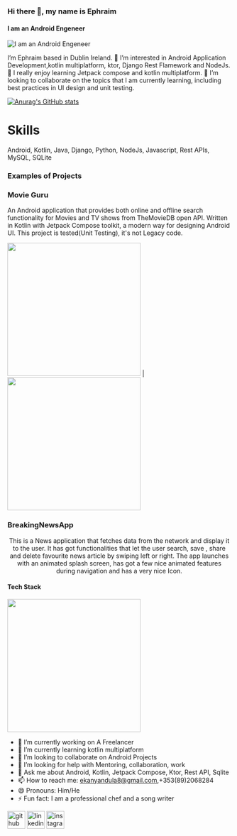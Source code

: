 ### Hi there 👋, my name is Ephraim
#### I am an Android Engeneer
![I am an Android Engeneer](https://github.com/Kanyandula/Kanyandula/blob/main/real%20estate%20(Banner%20(Landscape)).png)

I’m Ephraim based in Dublin Ireland. 👀 I’m interested in Android Application Development,kotlin multiplatform, ktor, Django Rest Flamework and NodeJs.🌱 I really enjoy learning Jetpack compose and  kotlin multiplatform. 💞️ I’m looking to collaborate on the topics that I am currently learning, including best practices in UI design and unit testing.

[![Anurag's GitHub stats](https://github-readme-stats.vercel.app/api?username=kanyandula)](https://github.com/anuraghazra/github-readme-stats)


# Skills 
Android, Kotlin, Java, Django, Python, NodeJs, Javascript, Rest APIs, MySQL, SQLite

### Examples of Projects

### Movie Guru
An Android application that provides both online and offline search functionality for Movies and TV shows from TheMovieDB open API. Written in Kotlin with Jetpack Compose toolkit, a modern way for designing Android UI. This project is tested(Unit Testing), it's not Legacy code. 

<img src="https://media.giphy.com/media/M5Vr1bAewGABNLSVnS/giphy.gif" width="300"/> | <img src="https://media.giphy.com/media/GBh3Suq4JzxwoHan3S/giphy.gif" width="300"/>

### BreakingNewsApp


<p align="center">
This is a News application that fetches data from the network and display it to the user. It has got functionalities that let the user  search, save , share and delete favourite news article by swiping left  or right. The app launches with an animated splash screen, has got a few nice animated features during navigation  and has a very nice Icon.
  </p>


#### Tech Stack
<img src="https://media.giphy.com/media/hggbHXaJJFils78xVr/giphy.gif" width="300"/> 



- 🔭 I’m currently working on A Freelancer 
- 🌱 I’m currently learning kotlin multiplatform 
- 👯 I’m looking to collaborate on Android Projects 
- 🤔 I’m looking for help with Mentoring, collaboration, work 
- 💬 Ask me about Android, Kotlin, Jetpack Compose, Ktor, Rest API, Sqlite 
- 📫 How to reach me: ekanyandula8@gmail.com,+353(89)2068284 
- 😄 Pronouns: Him/He 
- ⚡ Fun fact: I am a professional chef and a song writer 


[<img src='https://cdn.jsdelivr.net/npm/simple-icons@3.0.1/icons/github.svg' alt='github' height='40'>](https://github.com/https://github.com/Kanyandula)  [<img src='https://cdn.jsdelivr.net/npm/simple-icons@3.0.1/icons/linkedin.svg' alt='linkedin' height='40'>](https://www.linkedin.com/in/https://www.linkedin.com/in/ephraim-kanyandula//)  [<img src='https://cdn.jsdelivr.net/npm/simple-icons@3.0.1/icons/instagram.svg' alt='instagram' height='40'>](https://www.instagram.com/https://www.instagram.com/divineprophecy//)  

  
